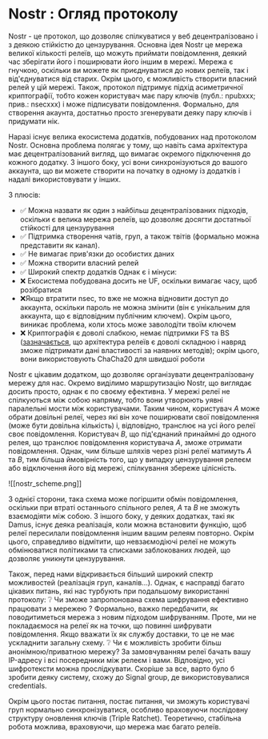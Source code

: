 # Nostr : Огляд протоколу

Nostr - це протокол, що дозволяє спілкуватися у веб децентралізовано і з деякою стійкістю до цензурування.
Основна ідея Nostr це мережа великої кількості релеїв, що можуть приймати повідомлення, деякий час зберігати його і поширювати його іншим в мережі. Мережа є гнучкою, оскільки ви можете як приєднуватися до нових релеїв, так і від'єднуватися від старих. Окрім цього, є можливість створити власний релей у цій мережі. Також, протокол підтримує підхід асиметричної криптографії, тобто кожен користувач має пару ключів (публ.: npubxxx; прив.: nsecxxx) і може підписувати повідомлення. Формально, для створення акаунта, достатньо просто згенерувати деяку пару ключів і придумати нік. 

Наразі існує велика екосистема додатків, побудованих над протоколом Nostr. Основна проблема полягає у тому, що навіть сама архітектура має децентралізований вигляд, що вимагає окремого підключення до кожного додатку. З іншого боку, усі вони синхронізуються до вашого аккаунта, що ви можете створити на початку в одному із додатків і надалі використовувати у інших. 

З плюсів: 
+ ✅ Можна назвати як один з найбільш децентралізованих підходів, оскільки є велика мережа релеїв, що дозволяє досягти достатньої стійкості для цензурування
+ ✅ Підтримка створення чатів, груп, а також твітів (формально можна представити як канал).
+ ✅ Не вимагає прив'язки до особистих даних 
+ ✅ Можна створити власний релей
+ ✅ Широкий спектр додатків
Однак є і мінуси:
+ ❌ Екосистема побудована досить не UF, оскільки вимагає часу, щоб розібратися 
+ ❌Якщо втратити nsec, то вже не можна відновити доступ до аккаунта, оскільки пароль не можна змінити (він є унікальним для аккаунта, що є відповідним публічним ключем). Окрім цього, виникає проблема, коли хтось може заволодіти твоїм ключем
+ ❌ Криптографія є доволі слабкою, немає підтримки FS та BS ([зазначається](https://github.com/nostr-protocol/nips/blob/master/44.md), що архітектура релеїв є доволі складною і навряд зможе підтримати дані властивості за наявних методів); окрім цього, вони використовують ChaCha20 для швидшої роботи

Nostr є цікавим додатком, що дозволяє організувати децентралізовану мережу для нас. 
Окремо виділимо маршрутизацію Nostr, що виглядає досить просто, однак є по своєму ефективна. У мережі релеї не спілкуються між собою напряму, тобто вони утворюють уявні паралельні мости між користувачами. Таким чином, користувач *А* може обрати довільні релеї, через які він хоче поширювати свої повідомлення (може бути довільна кількість) і, відповідно, транслює на усі його релеї своє повідомлення. Користувач *B*, що під'єднаний принаймні до одного релея, що транслює повідомлення користувача *A*, зможе отримати повідомлення. Однак, чим більше шляхів через різні релеї матимуть *A* та *B*, тим більша ймовірність того, що у випадку цензурування релеєм або відключення його від мережі, спілкування збереже цілісність. 

![[nostr_scheme.png]]

З однієї сторони, така схема може погіршити обмін повідомлення, оскільки при втраті останнього спільного релея, *A* та *B* не зможуть взаємодіяти між собою. З іншого боку, у деяких додатках, такі як Damus, існує деяка реалізація, коли можна встановити функцію, щоб релеї пересилали повідомлення іншим вашим релеям повторно. Окрім цього, справедливо відмітити, що невзаємодіючі релеї не можуть обмінюватися політиками та списками заблокованих людей, що дозволяє уникнути цензурування.

Також, перед нами відкривається більший широкий спектр можливостей (реалізація груп, каналів...). Однак, є насправді багато цікавих питань, які нас турбують при подальшому використанні протоколу:
  ❔ Чи зможе запропонована схема шифрування ефективно працювати з мережею ?
    Формально, важко передбачити, як поводитиметься мережа з новим підходом шифруванням. Проте, ми не покладаємося на релеї як на точки, що повинні шифрувати повідомлення. Якщо вважати їх як службу доставки, то це не має ускладнити загальну схему. 
  ❔ Чи є можливість зробити більш анонімною/приватною мережу?
	За замовчуванням релеї бачать вашу IP-адресу і всі посередники між релеєм і вами. Відповідно, усі шифротексти можна прослідкувати.  Скоріше за все, варто було б зробити деяку систему, схожу до Signal group, де використовувалися credentials.

Окрім цього постає питання, постає питання, чи зможуть користувачі груп нормально синхронізуватися, особливо враховуючи послідовну структуру оновлення ключів (Triple Ratchet). Теоретично, стабільна робота можлива, враховуючи, що мережа має багато релеїв.